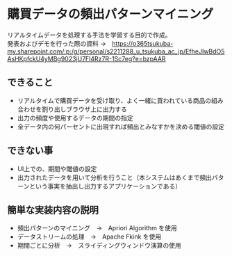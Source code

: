 # 購買データの頻出パターンマイニング
リアルタイムデータを処理する手法を学習する目的で作成。  
発表およびデモを行った際の資料 →　https://o365tsukuba-my.sharepoint.com/:p:/g/personal/s2211288_u_tsukuba_ac_jp/EfheJIwBdO5AsHKpfckU4yMBg9023jU7Fl4Rz7R-1Sc7eg?e=bzpAAR

## できること
- リアルタイムで購買データを受け取り、よく一緒に買われている商品の組み合わせを割り出しブラウザ上に出力する
- 出力の頻度や使用するデータの期間の指定
- 全データ内の何パーセントに出現すれば頻出とみなすかを決める閾値の設定

## できない事
- UI上での、期間や閾値の設定
- 出力されたデータを用いて分析を行うこと（本システムはあくまで頻出パターンという事実を抽出し出力するアプリケーションである）

## 簡単な実装内容の説明
- 頻出パターンのマイニング　→　Apriori Algorithm を使用
- データストリームの処理　→　Apache Fkink を使用
- 期間ごとに分析　→　スライディングウィンドウ演算の使用
